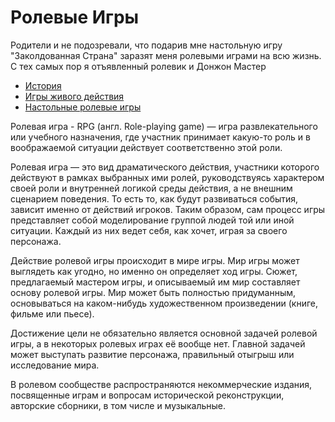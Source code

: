 # Ролевые Игры

Родители и не подозревали, что подарив мне настольную игру "Заколдованная Страна" заразят меня ролевыми играми на всю жизнь. С тех самых пор я отъявленный ролевик и Донжон Мастер

*   [История](./История.md)
*   [Игры живого действия](./Живые/index.md)
*   [Настольные ролевые игры](./Настолки/index.md)

Ролевая игра - RPG (англ. Role-playing game) — игра развлекательного или учебного назначения, где участник принимает какую-то роль и в воображаемой ситуации действует соответственно этой роли.

Ролевая игра — это вид драматического действия, участники которого действуют в рамках выбранных ими ролей, руководствуясь характером своей роли и внутренней логикой среды действия, а не внешним сценарием поведения. То есть то, как будут развиваться события, зависит именно от действий игроков. Таким образом, сам процесс игры представляет собой моделирование группой людей той или иной ситуации. Каждый из них ведет себя, как хочет, играя за своего персонажа.

Действие ролевой игры происходит в мире игры. Mир игры может выглядеть как угодно, но именно он определяет ход игры. Сюжет, предлагаемый мастером игры, и описываемый им мир составляет основу ролевой игры. Мир может быть полностью придуманным, основываться на каком-нибудь художественном произведении (книге, фильме или пьесе).

Достижение цели не обязательно является основной задачей ролевой игры, а в некоторых ролевых играх её вообще нет. Главной задачей может выступать развитие персонажа, правильный отыгрыш или исследование мира.

В ролевом сообществе распространяются некоммерческие издания, посвященные играм и вопросам исторической реконструкции, авторские сборники, в том числе и музыкальные.